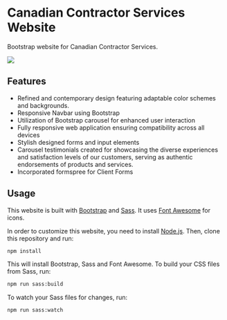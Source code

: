 # Canadian Contractor Services Website

Bootstrap website for Canadian Contractor Services.

<img src="./images/ss.png"  />

## Features

- Refined and contemporary design featuring adaptable color schemes and backgrounds.
- Responsive Navbar using Bootstrap
- Utilization of Bootstrap carousel for enhanced user interaction
- Fully responsive web application ensuring compatibility across all devices
- Stylish designed forms and input elements
- Carousel testimonials created for showcasing the diverse experiences and satisfaction levels of our customers, serving as authentic endorsements of products and services.
- Incorporated formspree for Client Forms

## Usage

This website is built with [Bootstrap](https://getbootstrap.com/) and [Sass](https://sass-lang.com/). It uses [Font Awesome](https://fontawesome.com/) for icons.

In order to customize this website, you need to install [Node.js](https://nodejs.org/en/). Then, clone this repository and run:

```bash
npm install
```

This will install Bootstrap, Sass and Font Awesome. To build your CSS files from Sass, run:

```bash
npm run sass:build
```

To watch your Sass files for changes, run:

```bash
npm run sass:watch
```

